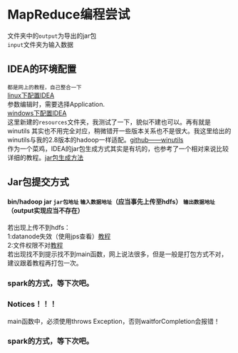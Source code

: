 MapReduce编程尝试
===================
文件夹中的`output`为导出的jar包<br>
`input`文件夹为输入数据<br>
## IDEA的环境配置
`都是网上的教程，自己整合一下`<br>
[linux下配置IDEA](https://www.polarxiong.com/archives/Hadoop-Intellij%E7%BB%93%E5%90%88Maven%E6%9C%AC%E5%9C%B0%E8%BF%90%E8%A1%8C%E5%92%8C%E8%B0%83%E8%AF%95MapReduce%E7%A8%8B%E5%BA%8F-%E6%97%A0%E9%9C%80%E6%90%AD%E8%BD%BDHadoop%E5%92%8CHDFS%E7%8E%AF%E5%A2%83.html)
<br>
参数编辑时，需要选择Application.
<br>
[windows下配置IDEA](https://blog.csdn.net/akisaya_/article/details/78724720)
<br>
这里新建的`resources`文件夹，我测试了一下，貌似不建也可以。再有就是winutils 其实也不用完全对应，稍微错开一些版本关系也不是很大。我这里给出的winutils与我的2.8版本的hadoop一样适配。[github——winutils](https://github.com/steveloughran/winutils)
<br>
作为一个菜鸡，IDEA的jar包生成方式其实是有坑的，也参考了一个相对来说比较详细的教程。[jar包生成方法](http://www.cnblogs.com/blog5277/p/5920560.html)
<br>
## Jar包提交方式
#### bin/hadoop jar `jar包地址` `输入数据地址`（应当事先上传至hdfs） `输出数据地址`（output实现应当不存在）
若出现上传不到hdfs：<br>
1:datanode失效（使用jps查看）[教程](https://blog.csdn.net/Islotus/article/details/78357857)<br>
2:文件权限不对[教程](https://www.cnblogs.com/jdonson/archive/2011/04/28/2031878.html)
<br>
若出现找不到提示找不到main函数，网上说法很多，但是一般是打包方式不对，建议跟着教程再打包一次。<br>

### spark的方式，等下次吧。

### Notices！！！
main函数中，必须使用throws Exception，否则waitforCompletion会报错！
### spark的方式，等下次吧。
